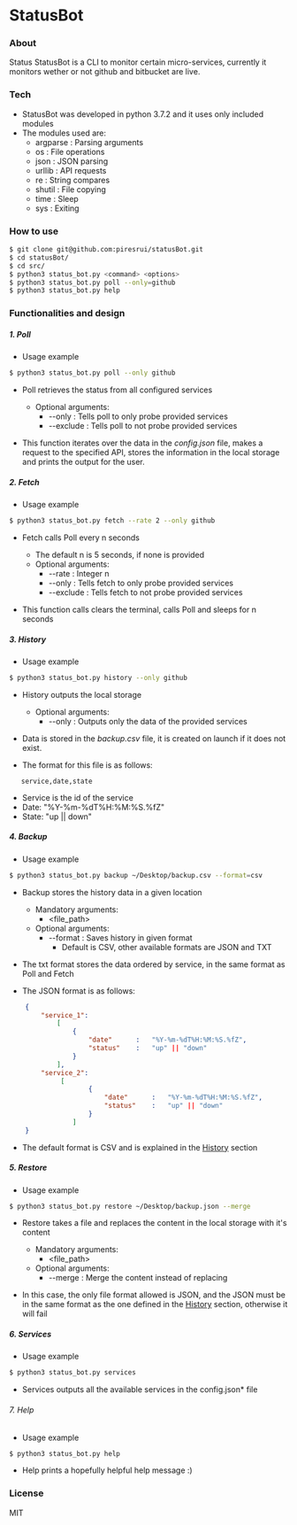 # StatusBot

### About
Status
StatusBot is a CLI to monitor certain micro-services, currently it monitors wether or not github and bitbucket are live.

### Tech
* StatusBot was developed in python 3.7.2 and it uses only included modules
* The modules used are:
    * argparse  :   Parsing arguments
    * os        :   File operations
    * json      :   JSON parsing
    * urllib    :   API requests
    * re        :   String compares
    * shutil    :   File copying   
    * time      :   Sleep
    * sys       :   Exiting

### How to use

```sh
$ git clone git@github.com:piresrui/statusBot.git
$ cd statusBot/
$ cd src/
$ python3 status_bot.py <command> <options>
$ python3 status_bot.py poll --only=github
$ python3 status_bot.py help
```

### Functionalities and design

##### 1. Poll

* Usage example
```sh
$ python3 status_bot.py poll --only github
```
    
* Poll retrieves the status from all configured services
    * Optional arguments:
        * -\-only        :   Tells poll to only probe provided services
        * -\-exclude    :   Tells poll to not probe provided services
    
* This function iterates over the data in the *config.json* file, makes a request to the specified API, stores the information in the local storage and prints the output for the user.

##### 2. Fetch

* Usage example
```sh
$ python3 status_bot.py fetch --rate 2 --only github
```

* Fetch calls Poll every n seconds
    * The default n is 5 seconds, if none is provided
    * Optional arguments:
        * -\-rate        :   Integer n
        * -\-only        :   Tells fetch to only probe provided services
        * -\-exclude     :   Tells fetch to not probe provided services

* This function calls clears the terminal, calls Poll and sleeps for n seconds

##### 3. History

* Usage example
```sh
$ python3 status_bot.py history --only github
```

* History outputs the local storage
    * Optional arguments:
        * -\-only        :   Outputs only the data of the provided services

* Data is stored in the *backup.csv* file, it is created on launch if it does not exist.
* The format for this file is as follows:
```csv
   service,date,state
```
* Service is the id of the service
* Date: "%Y-%m-%dT%H:%M:%S.%fZ"
* State: "up || down"

##### 4. Backup

* Usage example
```sh
$ python3 status_bot.py backup ~/Desktop/backup.csv --format=csv
```

* Backup stores the history data in a given location
    * Mandatory arguments:
        * <file_path>
    * Optional arguments:
        * -\-format      :   Saves history in given format
            * Default is CSV, other available formats are JSON and TXT 
        
* The txt format stores the data ordered by service, in the same format as Poll and Fetch
* The JSON format is as follows:
```json
    {
        "service_1":
            [
                {
                    "date"      :   "%Y-%m-%dT%H:%M:%S.%fZ",
                    "status"    :   "up" || "down"
                }
            ],
        "service_2":
             [
                    {
                        "date"      :   "%Y-%m-%dT%H:%M:%S.%fZ",
                        "status"    :   "up" || "down"
                    }
                ]
    }
```
* The default format is CSV and is explained in the [History](#history) section


##### 5. Restore

* Usage example
```sh
$ python3 status_bot.py restore ~/Desktop/backup.json --merge
```

* Restore takes a file and replaces the content in the local storage with it's content
    * Mandatory arguments:
        * <file_path>
    * Optional arguments:
        * -\-merge      :    Merge the content instead of replacing
         
* In this case, the only file format allowed is JSON, and the JSON must be in the same format as the one defined in the [History](#history) section, otherwise it will fail


##### 6. Services

* Usage example
```sh
$ python3 status_bot.py services
```

* Services outputs all the available services in the config.json* file

###### 7. Help

* Usage example
```sh
$ python3 status_bot.py help
```

* Help prints a hopefully helpful help message :)

### License
MIT
